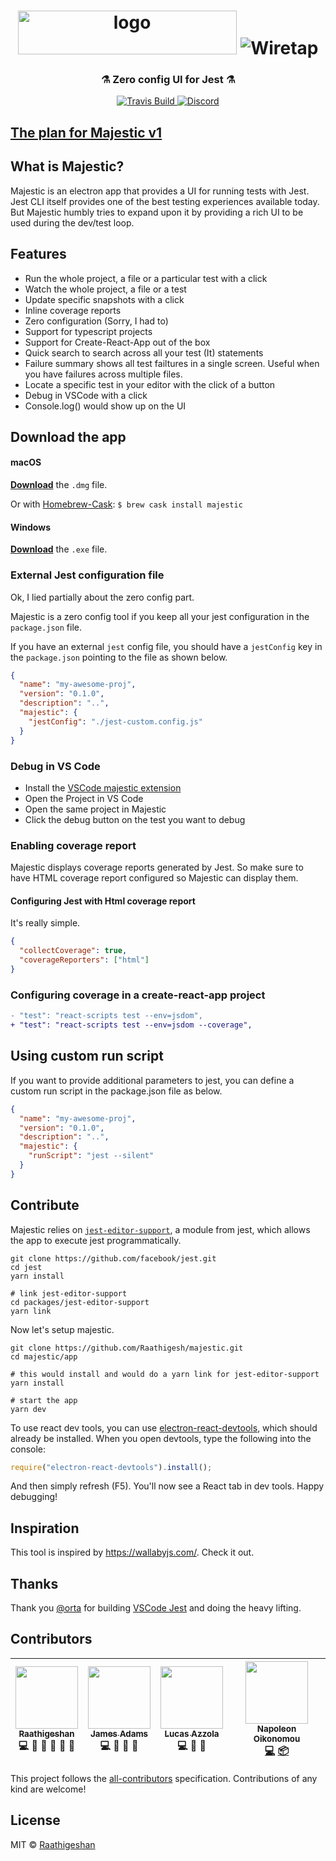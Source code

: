<h1 align="center">
  <img src="./docs/logo.png" alt="logo" width="350px" height="70px" />
  <img src="./docs/majestic.gif" alt="Wiretap" style="margin-top: 15px" />
  <h3 align="center">⚗ Zero config UI for Jest ⚗</h3>
</h1>

<p align="center">
  <a href="https://travis-ci.org/Raathigesh/majestic">
    <img src="https://travis-ci.org/Raathigesh/majestic.svg?branch=master"
         alt="Travis Build">
  </a>
   <a href="https://discord.gg/wycjmJh">
    <img src="https://img.shields.io/discord/398357112549277696.svg"
         alt="Discord">
  </a>
</p>

## [The plan for Majestic v1](https://github.com/Raathigesh/majestic/issues/50)

## What is Majestic?

Majestic is an electron app that provides a UI for running tests with Jest. Jest CLI itself provides one of the best testing experiences available today. But Majestic humbly tries to expand upon it by providing a rich UI to be used during the dev/test loop.

## Features

* Run the whole project, a file or a particular test with a click
* Watch the whole project, a file or a test
* Update specific snapshots with a click
* Inline coverage reports
* Zero configuration (Sorry, I had to)
* Support for typescript projects
* Support for Create-React-App out of the box
* Quick search to search across all your test (It) statements
* Failure summary shows all test failtures in a single screen. Useful when you have failures across multiple files.
* Locate a specific test in your editor with the click of a button
* Debug in VSCode with a click
* Console.log() would show up on the UI

## Download the app

#### macOS

[**Download**](https://github.com/Raathigesh/majestic/releases/latest) the `.dmg` file.

Or with [Homebrew-Cask](https://caskroom.github.io): `$ brew cask install majestic`

#### Windows

[**Download**](https://github.com/Raathigesh/majestic/releases/latest) the `.exe` file.

### External Jest configuration file

Ok, I lied partially about the zero config part.

Majestic is a zero config tool if you keep all your jest configuration in the `package.json` file.

If you have an external `jest` config file, you should have a `jestConfig` key in the `package.json` pointing to the file as shown below.

```json
{
  "name": "my-awesome-proj",
  "version": "0.1.0",
  "description": "..",
  "majestic": {
    "jestConfig": "./jest-custom.config.js"
  }
}
```

### Debug in VS Code

* Install the [VSCode majestic extension](https://marketplace.visualstudio.com/items?itemName=Raathigeshan.majestic)
* Open the Project in VS Code
* Open the same project in Majestic
* Click the debug button on the test you want to debug

### Enabling coverage report

Majestic displays coverage reports generated by Jest. So make sure to have HTML coverage report configured so Majestic can display them.

#### Configuring Jest with Html coverage report

It's really simple.

```json
{
  "collectCoverage": true,
  "coverageReporters": ["html"]
}
```

### Configuring coverage in a create-react-app project

```diff
- "test": "react-scripts test --env=jsdom",
+ "test": "react-scripts test --env=jsdom --coverage",
```

## Using custom run script

If you want to provide additional parameters to jest, you can define a custom run script in the package.json file as below.

```json
{
  "name": "my-awesome-proj",
  "version": "0.1.0",
  "description": "..",
  "majestic": {
    "runScript": "jest --silent"
  }
}
```

## Contribute

Majestic relies on [`jest-editor-support`](https://github.com/facebook/jest/tree/master/packages/jest-editor-support), a module from jest, which allows the app to execute jest programmatically.

```
git clone https://github.com/facebook/jest.git
cd jest
yarn install

# link jest-editor-support
cd packages/jest-editor-support
yarn link
```

Now let's setup majestic.

```
git clone https://github.com/Raathigesh/majestic.git
cd majestic/app

# this would install and would do a yarn link for jest-editor-support
yarn install

# start the app
yarn dev
```

To use react dev tools, you can use [electron-react-devtools](https://github.com/firejune/electron-react-devtools), which should already be installed. When you open devtools, type the following into the console:

```javascript
require("electron-react-devtools").install();
```

And then simply refresh (F5). You'll now see a React tab in dev tools. Happy debugging!

## Inspiration

This tool is inspired by https://wallabyjs.com/. Check it out.

## Thanks

Thank you [@orta](https://github.com/orta) for building [VSCode Jest](https://github.com/jest-community/vscode-jest) and doing the heavy lifting.

## Contributors

<!-- ALL-CONTRIBUTORS-LIST:START - Do not remove or modify this section -->

| [<img src="https://avatars2.githubusercontent.com/u/3108160?s=460&v=4" width="100px;"/><br /><sub>Raathigeshan</sub>](https://twitter.com/Raathigesh)<br />💻 📖 💬 👀 🤔 🎨 | [<img src="https://avatars0.githubusercontent.com/u/9067274?s=400&v=4" width="100px;"/><br /><sub>James Adams</sub>](https://twitter.com/jamesadams0)<br />💻 🐛 📖 🤔 | [<img src="https://avatars2.githubusercontent.com/u/1297597?s=460&v=4" width="100px;"/><br /><sub>Lucas Azzola</sub>](https://twitter.com/lucasazzola)<br />💻 👀 🤔 | [<img src="https://avatars1.githubusercontent.com/u/13363433?v=4" width="100px;"/><br /><sub><b>Napoleon Oikonomou</b></sub>](https://iamnapo.me)<br />[💻](https://github.com/Raathigesh/majestic/commits?author=iamnapo "Code") [📦](https://github.com/caskroom/homebrew-cask/blob/master/Casks/majestic.rb "Packaging/porting to new platform") |
| :---: | :---: | :---: | :---: |

<!-- ALL-CONTRIBUTORS-LIST:END -->

This project follows the [all-contributors](https://github.com/kentcdodds/all-contributors) specification.
Contributions of any kind are welcome!

## License

MIT © [Raathigeshan](https://twitter.com/Raathigesh)
